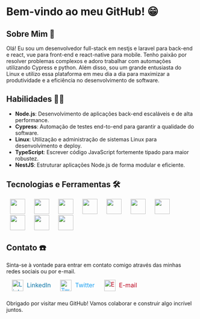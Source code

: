 # Bem-vindo ao meu GitHub! 😁

## Sobre Mim 📖

Olá! Eu sou um desenvolvedor full-stack em nestjs e laravel para back-end e react, vue para front-end e react-native para mobile. Tenho paixão por resolver problemas complexos e adoro trabalhar com automações utilizando Cypress e python. Além disso, sou um grande entusiasta do Linux e utilizo essa plataforma em meu dia a dia para maximizar a produtividade e a eficiência no desenvolvimento de software.

## Habilidades 👨‍💻

- **Node.js**: Desenvolvimento de aplicações back-end escaláveis e de alta performance.
- **Cypress**: Automação de testes end-to-end para garantir a qualidade do software.
- **Linux**: Utilização e administração de sistemas Linux para desenvolvimento e deploy.
- **TypeScript**: Escrever código JavaScript fortemente tipado para maior robustez.
- **NestJS**: Estruturar aplicações Node.js de forma modular e eficiente.

## Tecnologias e Ferramentas 🛠️

<span align="center">
  <img src="https://cdn.jsdelivr.net/gh/devicons/devicon@latest/icons/nestjs/nestjs-original.svg" height="40" style="margin: auto 10px;" />
  <img src="https://cdn.jsdelivr.net/gh/devicons/devicon@latest/icons/laravel/laravel-original.svg" height="40" style="margin: auto 10px;" />
  <img src="https://cdn.jsdelivr.net/gh/devicons/devicon@latest/icons/cypressio/cypressio-original.svg" height="40" style="margin: auto 10px;" />
  <img src="https://cdn.jsdelivr.net/gh/devicons/devicon@latest/icons/nodejs/nodejs-original.svg" height="40" style="margin: auto 10px;" />
  <img src="https://cdn.jsdelivr.net/gh/devicons/devicon@latest/icons/typescript/typescript-original.svg" height="40" style="margin: auto 10px;" />
  <img src="https://cdn.jsdelivr.net/gh/devicons/devicon@latest/icons/react/react-original.svg" height="40" style="margin: auto 10px;" />
  <img src="https://cdn.jsdelivr.net/gh/devicons/devicon@latest/icons/vuejs/vuejs-original.svg" height="40" style="margin: auto 10px;" />          
  <img src="https://cdn.jsdelivr.net/gh/devicons/devicon@latest/icons/python/python-original.svg" height="40" style="margin: auto 10px;" />
  <img src="https://cdn.jsdelivr.net/gh/devicons/devicon@latest/icons/linux/linux-original.svg" height="40" style="margin: auto 10px;" />
  <img src="https://cdn.jsdelivr.net/gh/devicons/devicon@latest/icons/vscode/vscode-original.svg" height="40" style="margin: auto 10px;" />
</span>

## Contato ☎️

<p>Sinta-se à vontade para entrar em contato comigo através das minhas redes sociais ou por e-mail.</p>

<ul style="list-style-type: none; padding: 0; display: flex;">
  <li style="margin-bottom: 10px;">
    <a href="https://www.linkedin.com/in/matheus-prestes-de-melo/" style="text-decoration: none; color: #0e76a8; margin: 10px; font-size: 12pt">
      <img src="https://cdn-icons-png.flaticon.com/512/174/174857.png" alt="LinkedIn" style="margin: auto 5px; width: 30px; vertical-align: middle;"> LinkedIn
    </a>
  </li>
  <li style="margin-bottom: 10px;">
    <a href="https://x.com/Matheus_744" style="text-decoration: none; color: #1DA1F2; margin: 10px; font-size: 12pt">
      <img src="https://cdn-icons-png.flaticon.com/512/733/733579.png" alt="Twitter" style="margin: auto 5px; width: 30px; vertical-align: middle;"> Twitter
    </a>
  </li>
  <li style="margin-bottom: 10px;">
    <a href="mailto:matheusprestesdmelo744@gmail.com" style="text-decoration: none; color: #BB001B; margin: 10px; font-size: 12pt">
      <img src="https://cdn-icons-png.flaticon.com/512/732/732200.png" alt="Email" style="margin: auto 5px; width: 30px; vertical-align: middle;"> E-mail
    </a>
  </li>
</ul>

<p>Obrigado por visitar meu GitHub! Vamos colaborar e construir algo incrível juntos.</p>
